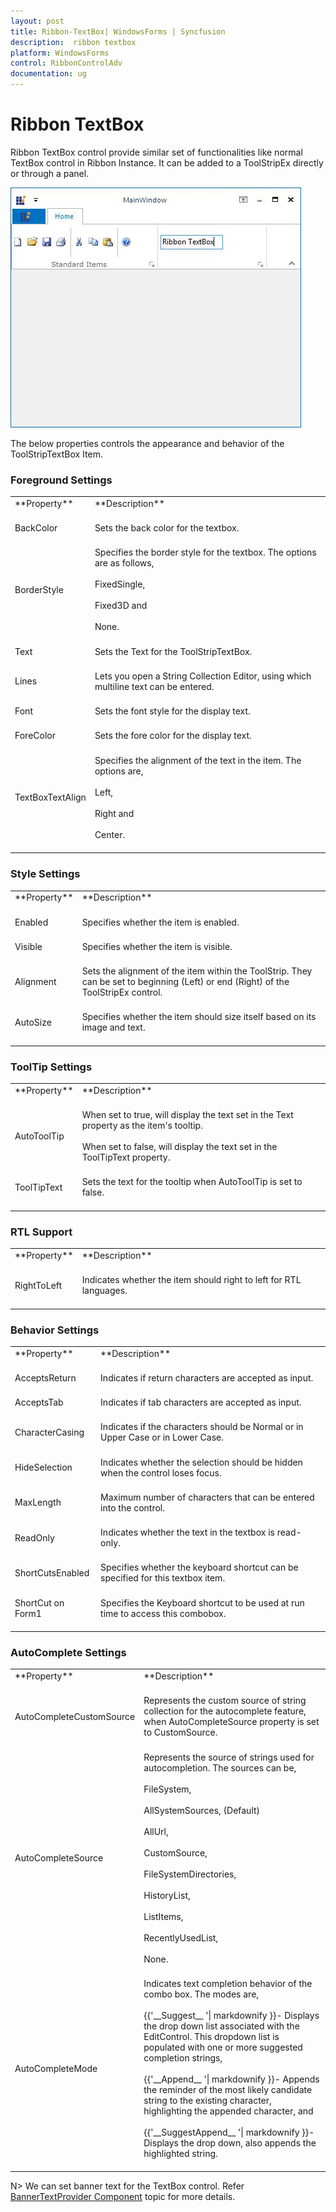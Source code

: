 ```yaml
---
layout: post
title: Ribbon-TextBox| WindowsForms | Syncfusion
description:  ribbon textbox
platform: WindowsForms
control: RibbonControlAdv 
documentation: ug
---
```

# Ribbon TextBox

Ribbon TextBox control provide similar set of functionalities like normal TextBox control in Ribbon Instance. It can be added to a ToolStripEx directly or through a panel. 

![](Ribbon-TextBox_images/Ribbon-TextBox_img1.jpeg)


The below properties controls the appearance and behavior of the ToolStripTextBox Item.

### Foreground Settings

<table>
<tr>
<td>
**Property**<br/><br/></td><td>
**Description**<br/><br/></td></tr>
<tr>
<td>
BackColor<br/><br/></td><td>
Sets the back color for the textbox.<br/><br/></td></tr>
<tr>
<td>
BorderStyle<br/><br/></td><td>
Specifies the border style for the textbox. The options are as follows,<br/><br/>FixedSingle,<br/><br/>Fixed3D and<br/><br/>None.<br/><br/></td></tr>
<tr>
<td>
Text<br/><br/></td><td>
Sets the Text for the ToolStripTextBox. <br/><br/></td></tr>
<tr>
<td>
Lines<br/><br/></td><td>
Lets you open a String Collection Editor, using which multiline text can be entered.<br/><br/></td></tr>
<tr>
<td>
Font<br/><br/></td><td>
Sets the font style for the display text.<br/><br/></td></tr>
<tr>
<td>
ForeColor<br/><br/></td><td>
Sets the fore color for the display text.<br/><br/></td></tr>
<tr>
<td>
TextBoxTextAlign<br/><br/></td><td>
Specifies the alignment of the text in the item. The options are,<br/><br/>Left,<br/><br/>Right and <br/><br/>Center.<br/><br/></td></tr>
</table>

### Style Settings

<table>
<tr>
<td>
**Property**<br/><br/></td><td>
**Description**<br/><br/></td></tr>
<tr>
<td>
Enabled<br/><br/></td><td>
Specifies whether the item is enabled.<br/><br/></td></tr>
<tr>
<td>
Visible<br/><br/></td><td>
Specifies whether the item is visible.<br/><br/></td></tr>
<tr>
<td>
Alignment<br/><br/></td><td>
Sets the alignment of the item within the ToolStrip. They can be set to beginning (Left) or end (Right) of the ToolStripEx control.<br/><br/></td></tr>
<tr>
<td>
AutoSize<br/><br/></td><td>
Specifies whether the item should size itself based on its image and text.<br/><br/></td></tr>
</table>

### ToolTip Settings

<table>
<tr>
<td>
**Property**<br/><br/></td><td>
**Description**<br/><br/></td></tr>
<tr>
<td>
AutoToolTip<br/><br/></td><td>
When set to true, will display the text set in the Text property as the item's tooltip.<br/><br/>When set to false, will display the text set in the ToolTipText property.<br/><br/></td></tr>
<tr>
<td>
ToolTipText<br/><br/></td><td>
Sets the text for the tooltip when AutoToolTip is set to false.<br/><br/></td></tr>
</table>

### RTL Support

<table>
<tr>
<td>
**Property**<br/><br/></td><td>
**Description**<br/><br/></td></tr>
<tr>
<td>
RightToLeft<br/><br/></td><td>
Indicates whether the item should right to left for RTL languages.<br/><br/></td></tr>
</table>

### Behavior Settings

<table>
<tr>
<td>
**Property**<br/><br/></td><td>
**Description**<br/><br/></td></tr>
<tr>
<td>
AcceptsReturn<br/><br/></td><td>
Indicates if return characters are accepted as input.<br/><br/></td></tr>
<tr>
<td>
AcceptsTab<br/><br/></td><td>
Indicates if tab characters are accepted as input.<br/><br/></td></tr>
<tr>
<td>
CharacterCasing<br/><br/></td><td>
Indicates if the characters should be Normal or in Upper Case or in Lower Case.<br/><br/></td></tr>
<tr>
<td>
HideSelection<br/><br/></td><td>
Indicates whether the selection should be hidden when the control loses focus.<br/><br/></td></tr>
<tr>
<td>
MaxLength<br/><br/></td><td>
Maximum number of characters that can be entered into the control. <br/><br/></td></tr>
<tr>
<td>
ReadOnly<br/><br/></td><td>
Indicates whether the text in the textbox is read-only.<br/><br/></td></tr>
<tr>
<td>
ShortCutsEnabled<br/><br/></td><td>
Specifies whether the keyboard shortcut can be specified for this textbox item.<br/><br/></td></tr>
<tr>
<td>
ShortCut on Form1<br/><br/></td><td>
Specifies the Keyboard shortcut to be used at run time to access this combobox.<br/><br/></td></tr>
</table>

### AutoComplete Settings

<table>
<tr>
<td>
**Property**<br/><br/></td><td>
**Description**<br/><br/></td></tr>
<tr>
<td>
AutoCompleteCustomSource<br/><br/></td><td>
Represents the custom source of string collection for the autocomplete feature, when AutoCompleteSource property is set to CustomSource.<br/><br/></td></tr>
<tr>
<td>
AutoCompleteSource<br/><br/></td><td>
Represents the source of strings used for autocompletion. The sources can be,<br/><br/>FileSystem,<br/><br/>AllSystemSources, (Default)<br/><br/>AllUrl,<br/><br/>CustomSource,<br/><br/>FileSystemDirectories,<br/><br/>HistoryList,<br/><br/>ListItems,<br/><br/>RecentlyUsedList,<br/><br/>None.<br/><br/></td></tr>
<tr>
<td>
AutoCompleteMode<br/><br/></td><td>
Indicates text completion behavior of the combo box. The modes are,<br/><br/>{{'__Suggest__ '| markdownify }}- Displays the drop down list associated with the EditControl. This dropdown list is populated with one or more suggested completion strings,<br/><br/>{{'__Append__ '| markdownify }}- Appends the reminder of the most likely candidate string to the existing character, highlighting the appended character, and <br/><br/>{{'__SuggestAppend__ '| markdownify }}- Displays the drop down, also appends the highlighted string.<br/><br/></td></tr>
</table>

N> We can set banner text for the TextBox control. Refer [BannerTextProvider Component](http://docs.syncfusion.com/windowsforms/bannertextprovider/overview#overview) topic for more details.

